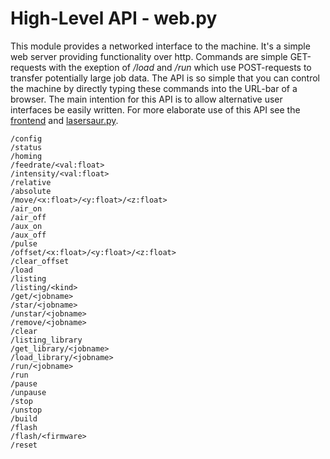
High-Level API - web.py
=======================

This module provides a networked interface to the machine. It's a simple web server providing functionality over http. Commands are simple GET-requests with the exeption of */load* and */run* which use POST-requests to transfer potentially large job data. The API is so simple that you can control the machine by directly typing these commands into the URL-bar of a browser. The main intention for this API is to allow alternative user interfaces be easily written. For more elaborate use of this API see the [frontend](frontend.md) and [lasersaur.py](../backend/lasersaur.py).


```
/config
/status
/homing
/feedrate/<val:float>
/intensity/<val:float>
/relative
/absolute
/move/<x:float>/<y:float>/<z:float>
/air_on
/air_off
/aux_on
/aux_off
/pulse
/offset/<x:float>/<y:float>/<z:float>
/clear_offset
/load
/listing
/listing/<kind>
/get/<jobname>
/star/<jobname>
/unstar/<jobname>
/remove/<jobname>
/clear
/listing_library
/get_library/<jobname>
/load_library/<jobname>
/run/<jobname>
/run
/pause
/unpause
/stop
/unstop
/build
/flash
/flash/<firmware>
/reset
```
